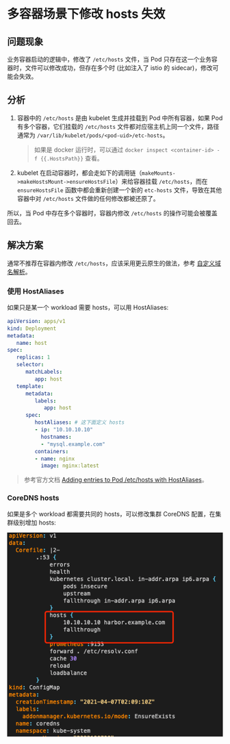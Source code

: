 # 多容器场景下修改 hosts 失效

## 问题现象

业务容器启动的逻辑中，修改了 `/etc/hosts` 文件，当 Pod 只存在这一个业务容器时，文件可以修改成功，但存在多个时 (比如注入了 istio 的 sidecar)，修改可能会失效。

## 分析

1. 容器中的 `/etc/hosts` 是由 kubelet 生成并挂载到 Pod 中所有容器，如果 Pod 有多个容器，它们挂载的 `/etc/hosts` 文件都对应宿主机上同一个文件，路径通常为 `/var/lib/kubelet/pods/<pod-uid>/etc-hosts`。
    > 如果是 docker 运行时，可以通过 `docker inspect <container-id> -f {{.HostsPath}}` 查看。

2. kubelet 在启动容器时，都会走如下的调用链（`makeMounts->makeHostsMount->ensureHostsFile`）来给容器挂载 `/etc/hosts`，而在 `ensureHostsFile` 函数中都会重新创建一个新的 `etc-hosts` 文件，导致在其他容器中对 `/etc/hosts` 文件做的任何修改都被还原了。

所以，当 Pod 中存在多个容器时，容器内修改 `/etc/hosts` 的操作可能会被覆盖回去。

## 解决方案

通常不推荐在容器内修改 `/etc/hosts`，应该采用更云原生的做法，参考 [自定义域名解析](../../../best-practices/dns/customize-dns-resolution.md)。

### 使用 HostAliases

如果只是某一个 workload 需要 hosts，可以用 HostAliases:

```yaml
apiVersion: apps/v1
kind: Deployment
metadata:
   name: host
spec:
   replicas: 1
   selector:
      matchLabels:
         app: host
   template:
      metadata:
         labels:
            app: host
      spec:
         hostAliases: # 这下面定义 hosts
         - ip: "10.10.10.10"
           hostnames:
           - "mysql.example.com"
         containers:
         - name: nginx
           image: nginx:latest
```

> 参考官方文档 [Adding entries to Pod /etc/hosts with HostAliases](https://kubernetes.io/docs/tasks/network/customize-hosts-file-for-pods/)。

### CoreDNS hosts

如果是多个 workload 都需要共同的 hosts，可以修改集群 CoreDNS 配置，在集群级别增加 hosts:

![](../../../best-practices/dns/coredns-hosts.png)